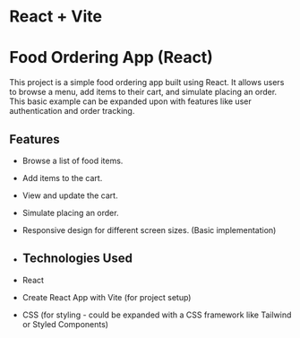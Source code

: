 # React + Vite

# Food Ordering App (React)

This project is a simple food ordering app built using React. It allows users to browse a menu, add items to their cart, and simulate placing an order.  This basic example can be expanded upon with features like user authentication and order tracking.

## Features

- Browse a list of food items.
- Add items to the cart.
- View and update the cart.
- Simulate placing an order.
- Responsive design for different screen sizes. (Basic implementation)

- ## Technologies Used

- React
- Create React App with Vite (for project setup)
- CSS (for styling - could be expanded with a CSS framework like Tailwind or Styled Components)

